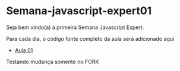 # Semana-javascript-expert01


Seja bem vindo(a) à primeira Semana Javascript Expert.

Para cada dia, o código fonte completo da aula será adicionado aqui


- [Aula 01](./aula01/jsexpert01-skeleton-ew)

Testando mudança somente no FORK

